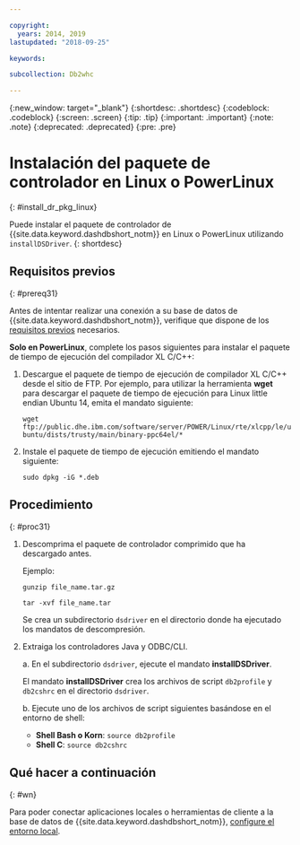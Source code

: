 ```yaml
---

copyright:
  years: 2014, 2019
lastupdated: "2018-09-25"

keywords:

subcollection: Db2whc

---
```


<!-- Attribute definitions --> 
{:new_window: target="_blank"}
{:shortdesc: .shortdesc}
{:codeblock: .codeblock}
{:screen: .screen}
{:tip: .tip}
{:important: .important}
{:note: .note}
{:deprecated: .deprecated}
{:pre: .pre}

# Instalación del paquete de controlador en Linux o PowerLinux
{: #install_dr_pkg_linux}

Puede instalar el paquete de controlador de {{site.data.keyword.dashdbshort_notm}} en Linux o PowerLinux utilizando `installDSDriver`. 
{: shortdesc}

## Requisitos previos
{: #prereq31}

Antes de intentar realizar una conexión a su base de datos de {{site.data.keyword.dashdbshort_notm}}, verifique que dispone de los [requisitos previos](/docs/services/Db2whc/connecting/connecting.html#prereqs) necesarios.

<!-- Download the Db2 driver package for your operating system from the web console and install it. -->

**Solo en PowerLinux**, complete los pasos siguientes para instalar el paquete de tiempo de ejecución del compilador XL C/C++:

1. Descargue el paquete de tiempo de ejecución de compilador XL C/C++ desde el sitio de FTP. Por ejemplo, para utilizar la herramienta **wget** para descargar el paquete de tiempo de ejecución para Linux little endian Ubuntu 14, emita el mandato siguiente: 

   `wget ftp://public.dhe.ibm.com/software/server/POWER/Linux/rte/xlcpp/le/ubuntu/dists/trusty/main/binary-ppc64el/*`
2. Instale el paquete de tiempo de ejecución emitiendo el mandato siguiente:

   `sudo dpkg -iG *.deb` 

## Procedimiento
{: #proc31}

1. Descomprima el paquete de controlador comprimido que ha descargado antes.

   Ejemplo: 

   `gunzip file_name.tar.gz`

   `tar -xvf file_name.tar`

    Se crea un subdirectorio `dsdriver` en el directorio donde ha ejecutado los mandatos de descompresión.
2. Extraiga los controladores Java y ODBC/CLI.

   a. En el subdirectorio `dsdriver`, ejecute el mandato **installDSDriver**.
   
   El mandato **installDSDriver** crea los archivos de script `db2profile` y `db2cshrc` en el directorio `dsdriver`.

   b. Ejecute uno de los archivos de script siguientes basándose en el entorno de shell:

   - **Shell Bash o Korn**: `source db2profile`
   - **Shell C**: `source db2cshrc`

## Qué hacer a continuación
{: #wn}

Para poder conectar aplicaciones locales o herramientas de cliente a la base de datos de {{site.data.keyword.dashdbshort_notm}}, [configure el entorno local](/docs/services/Db2whc/connecting/driver_pkg_cfg.html).   




